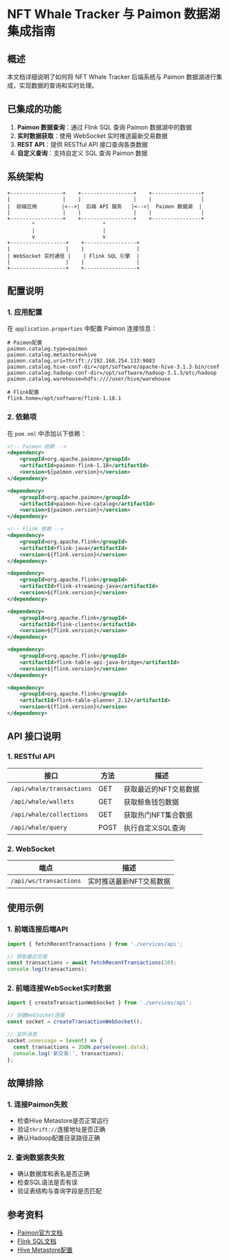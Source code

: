 # NFT Whale Tracker 与 Paimon 数据湖集成指南

## 概述

本文档详细说明了如何将 NFT Whale Tracker 后端系统与 Paimon 数据湖进行集成，实现数据的查询和实时处理。

## 已集成的功能

1. **Paimon 数据查询**：通过 Flink SQL 查询 Paimon 数据湖中的数据
2. **实时数据获取**：使用 WebSocket 实时推送最新交易数据
3. **REST API**：提供 RESTful API 接口查询各类数据
4. **自定义查询**：支持自定义 SQL 查询 Paimon 数据

## 系统架构

```
+-----------------+    +-----------------+    +----------------+
|                 |    |                 |    |                |
|  前端应用        |<-->|  后端 API 服务   |<-->|  Paimon 数据湖  |
|                 |    |                 |    |                |
+-----------------+    +-----------------+    +----------------+
        ^                      ^
        |                      |
        v                      v
+------------------+    +-----------------+
|                  |    |                 |
| WebSocket 实时通信 |    | Flink SQL 引擎  |
|                  |    |                 |
+------------------+    +-----------------+
```

## 配置说明

### 1. 应用配置

在 `application.properties` 中配置 Paimon 连接信息：

```properties
# Paimon配置
paimon.catalog.type=paimon
paimon.catalog.metastore=hive
paimon.catalog.uri=thrift://192.168.254.133:9083
paimon.catalog.hive-conf-dir=/opt/software/apache-hive-3.1.3-bin/conf
paimon.catalog.hadoop-conf-dir=/opt/software/hadoop-3.1.3/etc/hadoop
paimon.catalog.warehouse=hdfs:////user/hive/warehouse

# Flink配置
flink.home=/opt/software/flink-1.18.1
```

### 2. 依赖项

在 `pom.xml` 中添加以下依赖：

```xml
<!-- Paimon 依赖 -->
<dependency>
    <groupId>org.apache.paimon</groupId>
    <artifactId>paimon-flink-1.18</artifactId>
    <version>${paimon.version}</version>
</dependency>

<dependency>
    <groupId>org.apache.paimon</groupId>
    <artifactId>paimon-hive-catalog</artifactId>
    <version>${paimon.version}</version>
</dependency>

<!-- Flink 依赖 -->
<dependency>
    <groupId>org.apache.flink</groupId>
    <artifactId>flink-java</artifactId>
    <version>${flink.version}</version>
</dependency>

<dependency>
    <groupId>org.apache.flink</groupId>
    <artifactId>flink-streaming-java</artifactId>
    <version>${flink.version}</version>
</dependency>

<dependency>
    <groupId>org.apache.flink</groupId>
    <artifactId>flink-clients</artifactId>
    <version>${flink.version}</version>
</dependency>

<dependency>
    <groupId>org.apache.flink</groupId>
    <artifactId>flink-table-api-java-bridge</artifactId>
    <version>${flink.version}</version>
</dependency>

<dependency>
    <groupId>org.apache.flink</groupId>
    <artifactId>flink-table-planner_2.12</artifactId>
    <version>${flink.version}</version>
</dependency>
```

## API 接口说明

### 1. RESTful API

| 接口                      | 方法   | 描述                   |
|--------------------------|-------|------------------------|
| `/api/whale/transactions` | GET   | 获取最近的NFT交易数据     |
| `/api/whale/wallets`      | GET   | 获取鲸鱼钱包数据         |
| `/api/whale/collections`  | GET   | 获取热门NFT集合数据      |
| `/api/whale/query`        | POST  | 执行自定义SQL查询       |

### 2. WebSocket

| 端点                     | 描述                          |
|-------------------------|------------------------------|
| `/api/ws/transactions`   | 实时推送最新NFT交易数据         |

## 使用示例

### 1. 前端连接后端API

```typescript
import { fetchRecentTransactions } from './services/api';

// 获取最近交易
const transactions = await fetchRecentTransactions(20);
console.log(transactions);
```

### 2. 前端连接WebSocket实时数据

```typescript
import { createTransactionWebSocket } from './services/api';

// 创建WebSocket连接
const socket = createTransactionWebSocket();

// 监听消息
socket.onmessage = (event) => {
  const transactions = JSON.parse(event.data);
  console.log('新交易:', transactions);
};
```

## 故障排除

### 1. 连接Paimon失败

- 检查Hive Metastore是否正常运行
- 验证`thrift://`连接地址是否正确
- 确认Hadoop配置目录路径正确

### 2. 查询数据表失败

- 确认数据库和表名是否正确
- 检查SQL语法是否有误
- 验证表结构与查询字段是否匹配

## 参考资料

- [Paimon官方文档](https://paimon.apache.org/docs/master/)
- [Flink SQL文档](https://nightlies.apache.org/flink/flink-docs-master/docs/dev/table/sql/overview/)
- [Hive Metastore配置](https://cwiki.apache.org/confluence/display/Hive/AdminManual+MetastoreAdmin) 